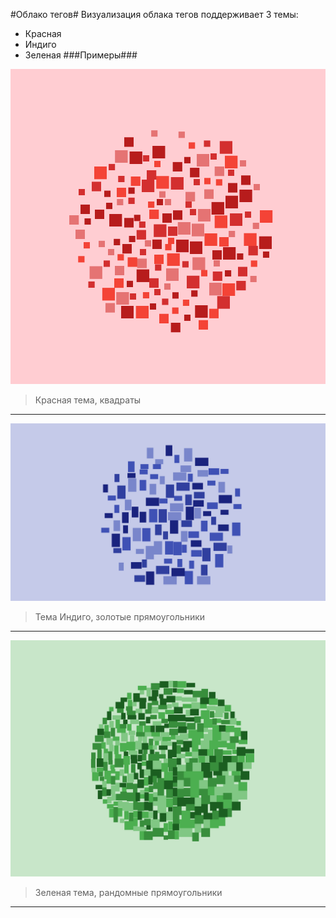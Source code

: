#Облако тегов#
Визуализация облака тегов поддерживает 3 темы:
- Красная
- Индиго
- Зеленая
###Примеры###

![](https://raw.githubusercontent.com/Sc222/tdd/hometask/cs/TagsCloudVisualization/renders/squares%2C%20theme%20-%20red.png)

> Красная тема,  квадраты

------------
![](https://raw.githubusercontent.com/Sc222/tdd/hometask/cs/TagsCloudVisualization/renders/golden%20ratio%20rectangles%2C%20theme%20-%20indigo.png)

>  Тема Индиго,  золотые прямоугольники

------------
![](https://raw.githubusercontent.com/Sc222/tdd/hometask/cs/TagsCloudVisualization/renders/fully%20random%20rectangles%2C%20theme%20-%20green.png)

> Зеленая тема, рандомные прямоугольники

------------
